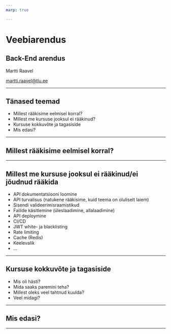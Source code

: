 ```yaml
---
marp: true

---
```


# Veebiarendus

## Back-End arendus

Martti Raavel

<martti.raavel@tlu.ee>

---

## Tänased teemad

- Millest rääkisime eelmisel korral?
- Millest me kursuse jooksul ei rääkinud?
- Kursuse kokkuvõte ja tagasiside
- Mis edasi?

---

## Millest rääkisime eelmisel korral?

---

## Millest me kursuse jooksul ei rääkinud/ei jõudnud rääkida

- API dokumentatsiooni loomine
- API turvalisus (natukene rääkisime, kuid teema on oluliselt laiem)
- Sisendi valideerimisraamistikud
- Failide käsitlemine (üleslaadimine, allalaadimine)
- API deploymine
- CI/CD
- JWT white- ja blacklisting
- Rate limiting
- Cache (Redis)
- Keelevalik
- ...

---

## Kursuse kokkuvõte ja tagasiside

- Mis oli hästi?
- Mida saaks paremini teha?
- Millest oleks veel tahtnud kuulda?
- Veel midagi?

---

## Mis edasi?

---

